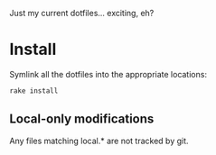 Just my current dotfiles... exciting, eh?

# Install

Symlink all the dotfiles into the appropriate locations:

```sh
rake install
```

## Local-only modifications

Any files matching local.* are not tracked by git.
